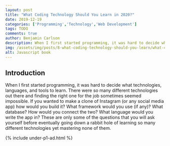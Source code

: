 ```yaml
---
layout: post
title: "What Coding Technology Should You Learn in 2020?"
date: 2019-12-19
categories: ['Programming','Technology','Web Development']
tags: TODO
comments: true
author: Benjamin Carlson
description: When I first started programming, it was hard to decide what technologies, languages, and tools to learn. There were so many different technologies out there and finding the right...
img: /assets/img/posts/8-what-coding-technology-should-you-learn/what-coding-technology-should-you-learn-2020.jpeg
alt: Javascript book
---
```


## Introduction
When I first started programming, it was hard to decide what technologies, languages, and tools to learn. There were so many different technologies out there and finding the right one for the job sometimes seemed impossible. If you wanted to make a clone of Instagram (or any social media app) how would you build it? What framework would you use (if any)? What database? How would you connect the two? What language would you write the app in? These are only some of the questions that you will ask yourself before eventually going down a rabbit hole of learning so many different technologies yet mastering none of them.

{% include under-p1-ad.html %}